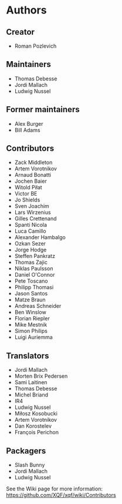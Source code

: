 # Authors

## Creator

* Roman Pozlevich <hidden email="roma@botik.ru">


## Maintainers

* Thomas Debesse <hidden email="xqf@illwieckz.net">
* Jordi Mallach <hidden email="jordi@debian.org">
* Ludwig Nussel <hidden email="ludwig.nussel@suse.de">


## Former maintainers

* Alex Burger <hidden email="alex_b@users.sf.net">
* Bill Adams <hidden email="bill@evilbill.org">


## Contributors

* Zack Middleton <hidden email="zturtleman@gmail.com">
* Artem Vorotnikov <hidden email="artem@vorotnikov.me">
* Arnaud Bonatti <hidden email="arnaud.bonatti@gmail.com">
* Jochen Baier <hidden email="email@jochen-baier.de">
* Witold Piłat <hidden email="witold.pilat@gmail.com">
* Victor BE <hidden email="victorbe@users.sf.net">
* Jo Shields <hidden email="directhex@apebox.org">
* Sven Joachim <hidden email="svenjoac@gmx.de">
* Lars Wirzenius <hidden email="liw@iki.fi">
* Gilles Crettenand <hidden email="gilles.crettenand@liip.ch">
* Spanti Nicola <hidden email="rydroid_dev@yahoo.com">
* Luca Camillo <hidden email="kamy@tutorials.it">
* Alexander Hambalgo <hidden email="balgo@users.sf.net">
* Ozkan Sezer <hidden email="sezero@users.sf.net">
* Jorge Hodge <hidden email="jhodge@users.sf.net">
* Steffen Pankratz <hidden email="krat00@users.sf.net">
* Thomas Zajic <hidden email="zlatk0@users.sf.net">
* Niklas Paulsson <hidden email="niklas@student.adb.gu.se">
* Daniel O'Connor <hidden email="doconnor@gsoft.com.au">
* Pete Toscano <hidden email="pete@bubba.psi.com">
* Philipp Thomasi
* Jason Santos
* Matze Braun
* Andreas Schneider
* Ben Winslow
* Florian Riepler
* Mike Mestnik
* Simon Philips
* Luigi Auriemma


## Translators

* Jordi Mallach <hidden email="jordi@debian.org">
* Morten Brix Pedersen <hidden email="morten@wtf.dk">
* Sami Laitinen <hidden email="azmotus@gmail.com">
* Thomas Debesse <hidden email="xqf@illwieckz.net">
* Michel Briand <hidden email="michelbriand@free.fr">
* IR4 <hidden email="gutzu@gmx.ch">
* Ludwig Nussel <hidden email="ludwig.nussel@suse.de">
* Miłosz Kosobucki <hidden email="mikomek@poczta.onet.pl">
* Artem Vorotnikov <hidden email="artem@vorotnikov.me">
* Dan Korostelev <hidden email="dan@ats.energo.ru">
* François Perichon


## Packagers

* Slash Bunny <hidden email="demodevil@gmail.com">
* Jordi Mallach <hidden email="jordi@debian.org">
* Ludwig Nussel <hidden email="ludwig.nussel@suse.de">


See the Wiki page for more information: https://github.com/XQF/xqf/wiki/Contributors
